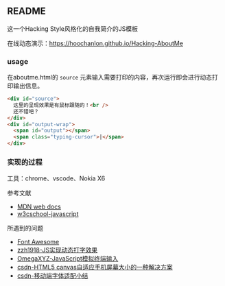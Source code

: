 ## README 

这一个Hacking Style风格化的自我简介的JS模板

在线动态演示：https://hoochanlon.github.io/Hacking-AboutMe

<!--
[![2012.png](https://i.loli.net/2020/06/14/7OMUfBRkqzce1xA.png)](http://cn.hk.uy/h4V)
-->

### usage

在aboutme.html的 `source` 元素输入需要打印的内容，再次运行即会进行动态打印输出信息。

```html
<div id="source">
  这里的呈现效果是有鼠标跟随的！<br />
  还不错吧？
</div>
<div id="output-wrap">
  <span id="output"></span>
  <span class="typing-cursor">|</span>
</div>
```

### 实现的过程

工具：chrome、vscode、Nokia X6

参考文献

* [MDN web docs](https://developer.mozilla.org/en-US/docs/Web/JavaScript)
* [w3cschool-javascript](https://www.w3school.com.cn/js/index.asp)

所遇到的问题

* [Font Awesome](https://www.thinkcmf.com/font/search/index.html) 
* [zzh1918-JS实现动态打字效果](https://blog.csdn.net/qq_37860930/article/details/80859473)
* [OmegaXYZ-JavaScript模拟终端输入](https://www.omegaxyz.com/2018/07/01/javascript-terminal/)
* [csdn-HTML5 canvas自适应手机屏幕大小的一种解决方案](https://blog.csdn.net/qq_39687901/article/details/104071957)
* [csdn-移动端字体适配小结](https://blog.csdn.net/lixinyi0622/article/details/87347816)

